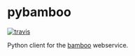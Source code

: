 pybamboo
========

[![travis](https://secure.travis-ci.org/modilabs/pybamboo.png?branch=master)](http://travis-ci.org/modilabs/pybamboo)

Python client for the [bamboo](http://bamboo.io) webservice.

